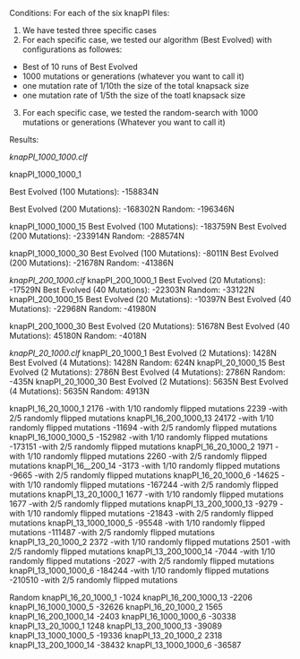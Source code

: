 Conditions: For each of the six knapPI files: 
1. We have tested three specific cases 
2. For each specific case, we tested our algorithm (Best Evolved) 
with configurations as followes:
 - Best of 10 runs of Best Evolved
 - 1000 mutations or generations (whatever you want to call it)
 - one mutation rate of 1/10th the size of the total knapsack size
 - one mutation rate of 1/5th the size of the toatl knapsack size
3. For each specific case, we tested the random-search with 1000
mutations or generations (Whatever you want to call it)


Results:

*knapPI_1000_1000.clf*

knapPI_1000_1000_1

Best Evolved (100 Mutations): -158834N

Best Evolved (200 Mutations): -168302N
Random: -196346N

knapPI_1000_1000_15
Best Evolved (100 Mutations): -183759N
Best Evolved (200 Mutations): -233914N
Random: -288574N

knapPI_1000_1000_30
Best Evolved (100 Mutations): -8011N
Best Evolved (200 Mutations): -21678N
Random: -41386N

*knapPI_200_1000.clf*
knapPI_200_1000_1
Best Evolved (20 Mutations): -17529N
Best Evolved (40 Mutations): -22303N
Random: -33122N
knapPI_200_1000_15
Best Evolved (20 Mutations): -10397N
Best Evolved (40 Mutations): -22968N
Random: -41980N

knapPI_200_1000_30
Best Evolved (20 Mutations): 51678N
Best Evolved (40 Mutations): 45180N
Random: -4018N

*knapPI_20_1000.clf*
knapPI_20_1000_1
Best Evolved (2 Mutations): 1428N
Best Evolved (4 Mutations): 1428N
Random: 624N
knapPI_20_1000_15
Best Evolved (2 Mutations): 2786N
Best Evolved (4 Mutations): 2786N
Random: -435N
knapPI_20_1000_30
Best Evolved (2 Mutations): 5635N
Best Evolved (4 Mutations): 5635N
Random: 4913N


knapPI_16_20_1000_1
2176 		-with 1/10 randomly flipped mutations
2239 		-with 2/5 randomly flipped mutations
knapPI_16_200_1000_13
24172 		-with 1/10 randomly flipped mutations
-11694 	-with 2/5 randomly flipped mutations
knapPI_16_1000_1000_5
-152982 	-with 1/10 randomly flipped mutations
-173151 	-with 2/5 randomly flipped mutations
knapPI_16_20_1000_2
1971 		-with 1/10 randomly flipped mutations
2260 		-with 2/5 randomly flipped mutations
knapPI_16__200_14
-3173 		-with 1/10 randomly flipped mutations
-9665 		-with 2/5 randomly flipped mutations
knapPI_16_20_1000_6
-14625 	-with 1/10 randomly flipped mutations
-167244  	-with 2/5 randomly flipped mutations
knapPI_13_20_1000_1
1677		-with 1/10 randomly flipped mutations
1677		-with 2/5 randomly flipped mutations
knapPI_13_200_1000_13
-9279		-with 1/10 randomly flipped mutations
-21843		-with 2/5 randomly flipped mutations
knapPI_13_1000_1000_5
-95548		-with 1/10 randomly flipped mutations
-111487	-with 2/5 randomly flipped mutations
knapPI_13_20_1000_2
2372		-with 1/10 randomly flipped mutations
2501		-with 2/5 randomly flipped mutations
knapPI_13_200_1000_14
-7044		-with 1/10 randomly flipped mutations
-2027		-with 2/5 randomly flipped mutations
knapPI_13_1000_1000_6
-184244	-with 1/10 randomly flipped mutations
-210510	-with 2/5 randomly flipped mutations


Random
knapPI_16_20_1000_1
-1024
knapPI_16_200_1000_13
-2206
knapPI_16_1000_1000_5
-32626
knapPI_16_20_1000_2
1565
knapPI_16_200_1000_14
-2403
knapPI_16_1000_1000_6
-30338
knapPI_13_20_1000_1
1248
knapPI_13_200_1000_13
-39089
knapPI_13_1000_1000_5
-19336
knapPI_13_20_1000_2
2318
knapPI_13_200_1000_14
-38432
knapPI_13_1000_1000_6
-36587

